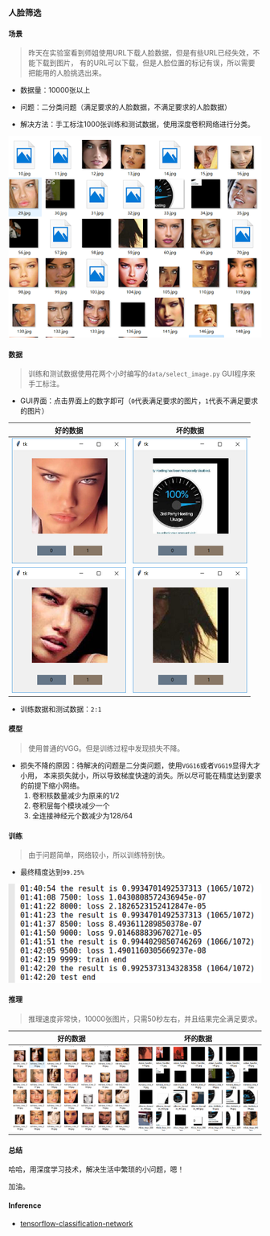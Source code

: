 ### 人脸筛选


#### 场景

> 昨天在实验室看到师姐使用URL下载人脸数据，但是有些URL已经失效，不能下载到图片，
有的URL可以下载，但是人脸位置的标记有误，所以需要把能用的人脸挑选出来。

* 数据量：10000张以上

* 问题：二分类问题（满足要求的人脸数据，不满足要求的人脸数据）

* 解决方法：手工标注1000张训练和测试数据，使用深度卷积网络进行分类。

![image](readme/image_show.png)


#### 数据

> 训练和测试数据使用花两个小时编写的`data/select_image.py` GUI程序来手工标注。

* GUI界面：点击界面上的数字即可（`0`代表满足要求的图片，`1`代表不满足要求的图片）

| 好的数据 | 坏的数据 |
| --- | --- |
| ![1](readme/select_image.png) | ![3](readme/select_image3.png) |
| ![2](readme/select_image2.png) | ![4](readme/select_image4.png) |


* 训练数据和测试数据：`2:1`


#### 模型

> 使用普通的VGG。但是训练过程中发现损失不降。

* 损失不降的原因：待解决的问题是二分类问题，使用`VGG16`或者`VGG19`显得大才小用，
本来损失就小，所以导致梯度快速的消失。所以尽可能在精度达到要求的前提下缩小网络。
    1. 卷积核数量减少为原来的1/2
    2. 卷积层每个模块减少一个
    3. 全连接神经元个数减少为128/64


#### 训练

> 由于问题简单，网络较小，所以训练特别快。

* 最终精度达到`99.25%`

![result](readme/test_result.png)


#### 推理

> 推理速度非常快，10000张图片，只需50秒左右，并且结果完全满足要求。


| 好的数据 | 坏的数据 |
| --- | --- |
| ![0](readme/image_result_ok.png) | ![1](readme/image_result_error.png) |


#### 总结

哈哈，用深度学习技术，解决生活中繁琐的小问题，嗯！

加油。


#### Inference

* [tensorflow-classification-network](https://github.com/alisure-ml/tensorflow-classification-network)

